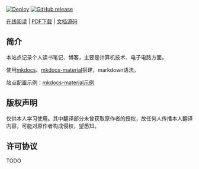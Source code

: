 
[![Deploy](https://github.com/bi-an/learning_books/actions/workflows/ci.yml/badge.svg)](https://github.com/bi-an/learning_books/actions/workflows/ci.yml)
[![GitHub release](https://img.shields.io/github/release/bi-an/learning_books.svg)](https://github.com/bi-an/learning_books/releases)

[在线阅读](https://bi-an.github.io/learning_books/) | 
[PDF下载](https://bi-an.github.io/learning_books/learning_books.pdf) |
[文档源码](https://github.com/bi-an/learning_books)

## 简介

本站点记录个人读书笔记、博客，主要是计算机技术、电子电路方面。

使用[mkdocs](https://www.mkdocs.org/)、[mkdocs-material](https://squidfunk.github.io/mkdocs-material/)搭建，markdown语法。

站点配置示例：[mkdocs-material示例](https://github.com/squidfunk/mkdocs-material)

## 版权声明

仅供本人学习使用。其中翻译部分未曾获取原作者的授权，故任何人传播本人翻译内容，可能对原作者构成侵权，望悉知。

## 许可协议

TODO
